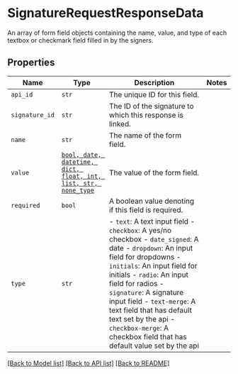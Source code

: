 # SignatureRequestResponseData

An array of form field objects containing the name, value, and type of each textbox or checkmark field filled in by the signers.

## Properties

| Name | Type | Description | Notes |
| ---- | ---- | ----------- | ----- |
| `api_id` | ```str``` |  The unique ID for this field.  |  |
| `signature_id` | ```str``` |  The ID of the signature to which this response is linked.  |  |
| `name` | ```str``` |  The name of the form field.  |  |
| `value` | [```bool, date, datetime, dict, float, int, list, str, none_type```](.md) |  The value of the form field.  |  |
| `required` | ```bool``` |  A boolean value denoting if this field is required.  |  |
| `type` | ```str``` |  - `text`: A text input field - `checkbox`: A yes/no checkbox - `date_signed`: A date - `dropdown`: An input field for dropdowns - `initials`: An input field for initials - `radio`: An input field for radios - `signature`: A signature input field - `text-merge`: A text field that has default text set by the api - `checkbox-merge`: A checkbox field that has default value set by the api  |  |


[[Back to Model list]](../README.md#documentation-for-models) [[Back to API list]](../README.md#documentation-for-api-endpoints) [[Back to README]](../README.md)


